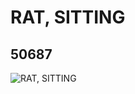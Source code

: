# RAT, SITTING
## 50687
![RAT, SITTING](https://lc-www-live-s.legocdn.com/media/bricks/5/2/4237196.jpg)